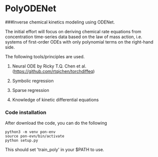 # PolyODENet

###Inverse chemical kinetics modeling using ODENet.

The initial effort will focus on deriving chemical 
rate equations from concentration time-series data 
based on the law of mass action, i.e. systems of 
first-order ODEs with only polynomial terms on the 
right-hand side.

The following tools/principles are used.

1. Neural ODE by Ricky T.Q. Chen et al. (https://github.com/rtqichen/torchdiffeq)

2. Symbolic regression

3. Sparse regression

4. Knowledge of kinetic differential equations

### Code installation
After download the code, you can do the following
```commandline
python3 -m venv pon-env
source pon-evn/bin/activate
python setup.py
```
This should set 'train_poly' in your $PATH to use.
